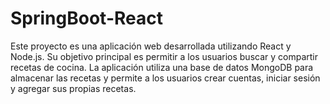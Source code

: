 # SpringBoot-React
Este proyecto es una aplicación web desarrollada utilizando React y Node.js. Su objetivo principal es permitir a los usuarios buscar y compartir recetas de cocina. La aplicación utiliza una base de datos MongoDB para almacenar las recetas y permite a los usuarios crear cuentas, iniciar sesión y agregar sus propias recetas.
